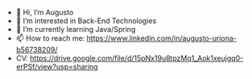 - 👋 Hi, I’m Augusto
- 👀 I’m interested in Back-End Technologies
- 🌱 I’m currently learning Java/Spring
- 📫 How to reach me: https://www.linkedin.com/in/augusto-uriona-b56738209/
- CV: https://drive.google.com/file/d/15pNx19u8tpzMq1_Aok1xeujgq0-erPSf/view?usp=sharing

<!---
aguriona/aguriona is a ✨ special ✨ repository because its `README.md` (this file) appears on your GitHub profile.
You can click the Preview link to take a look at your changes.
--->
